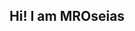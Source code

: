 ## Hi! I am MROseias

<!--
**MROseias/MROseias** is a ✨ _special_ ✨ repository because its `README.md` (this file) appears on your GitHub profile.

Here are some ideas to get you started:

- 🔭 Data Analysis and Embedded Systems Developer
- 🌱 Strengthen my programming skills: Python, C/C++, C# and Linux

[![Anurag's GitHub stats](https://github-readme-stats.vercel.app/api?username=MROseias)](https://github.com/MROseias/github-readme-stats)
